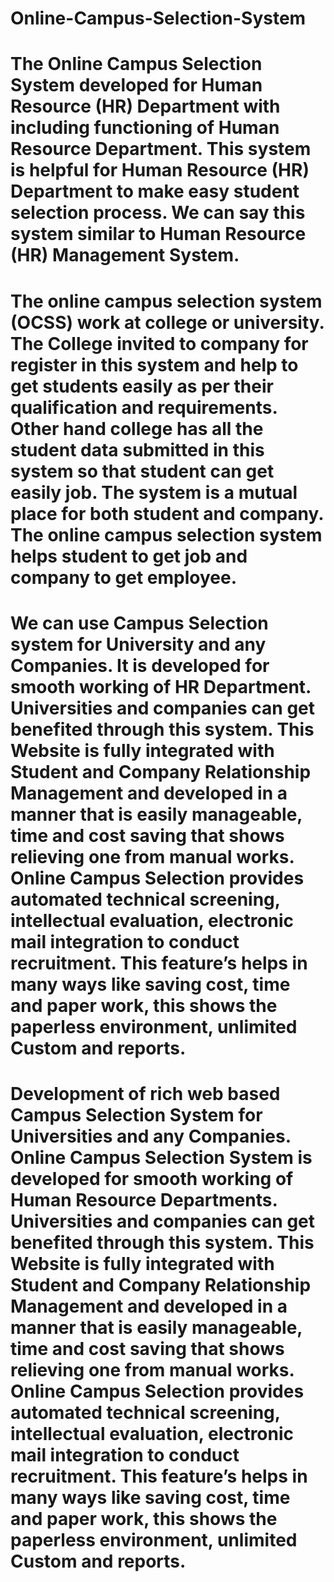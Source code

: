 # Online-Campus-Selection-System

# The Online Campus Selection System developed for Human Resource (HR) Department with including functioning of Human Resource Department. This system is helpful for Human Resource (HR) Department to make easy student selection process. We can say this system similar to Human Resource (HR) Management System.

# The online campus selection system (OCSS) work at college or university. The College invited to company for register in this system and help to get students easily as per their qualification and requirements. Other hand college has all the student data submitted in this system so that student can get easily job. The system is a mutual place for both student and company. The online campus selection system helps student to get job and company to get employee.

# We can use Campus Selection system for University and any Companies. It is developed for smooth working of HR Department. Universities and companies can get benefited through this system. This Website is fully integrated with Student and Company Relationship Management and developed in a manner that is easily manageable, time and cost saving that shows relieving one from manual works. Online Campus Selection provides automated technical screening, intellectual evaluation, electronic mail integration to conduct recruitment. This feature’s helps in many ways like saving cost, time and paper work, this shows the paperless environment, unlimited Custom and reports.

# Development of rich web based Campus Selection System for Universities and any Companies. Online Campus Selection System is developed for smooth working of Human Resource Departments. Universities and companies can get benefited through this system. This Website is fully integrated with Student and Company Relationship Management and developed in a manner that is easily manageable, time and cost saving that shows relieving one from manual works. Online Campus Selection provides automated technical screening, intellectual evaluation, electronic mail integration to conduct recruitment. This feature’s helps in many ways like saving cost, time and paper work, this shows the paperless environment, unlimited Custom and reports.
